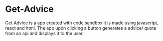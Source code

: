 # Get-Advice
Get Advice is a app created with code sandbox it is made using javascript, react and html.
The app upon clicking a button generates a advice/ quote from an api and displays it to the user.

